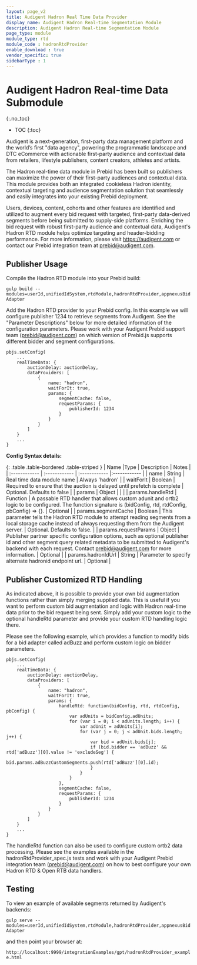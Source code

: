 ```yaml
---
layout: page_v2
title: Audigent Hadron Real Time Data Provider
display_name: Audigent Hadron Real-time Segmentation Module
description: Audigent Hadron Real-time Segmentation Module
page_type: module
module_type: rtd
module_code : hadronRtdProvider
enable_download : true
vendor_specific: true
sidebarType : 1
---
```


# Audigent Hadron Real-time Data Submodule
{:.no_toc}

* TOC
{:toc}

Audigent is a next-generation, first-party data management platform and the
world’s first "data agency", powering the programmatic landscape and DTC
eCommerce with actionable first-party audience and contextual data from
retailers, lifestyle publishers, content creators, athletes and artists.

The Hadron real-time data module in Prebid has been built so publishers
can maximize the power of their first-party audiences and contextual data.
This module provides both an integrated cookieless Hadron identity, contextual
targeting and audience segmentation solution that seamlessly and easily
integrates into your existing Prebid deployment.

Users, devices, content, cohorts and other features are identified and utilized
to augment every bid request with targeted, first-party data-derived segments
before being submitted to supply-side platforms. Enriching the bid request with
robust first-party audience and contextual data, Audigent's Hadron RTD module
helps optimize targeting and header-bidding performance.  For more information, 
please visit https://audigent.com or contact our Prebid integration team at
prebid@audigent.com.


## Publisher Usage

Compile the Hadron RTD module into your Prebid build:

`gulp build --modules=userId,unifiedIdSystem,rtdModule,hadronRtdProvider,appnexusBidAdapter`

Add the Hadron RTD provider to your Prebid config. In this example we will configure
publisher 1234 to retrieve segments from Audigent. See the
"Parameter Descriptions" below for more detailed information of the
configuration parameters. Please work with your Audigent Prebid support team
(prebid@audigent.com) on which version of Prebid.js supports different bidder
and segment configurations.

```
pbjs.setConfig(
    ...
    realTimeData: {
        auctionDelay: auctionDelay,
        dataProviders: [
            {
                name: "hadron",
                waitForIt: true,
                params: {
                    segmentCache: false,
                    requestParams: {
                        publisherId: 1234
                    }
                }
            }
        ]
    }
    ...
}
```

**Config Syntax details:**

{: .table .table-bordered .table-striped }
| Name  |Type | Description   | Notes  |
| :------------ | :------------ | :------------ |:------------ |
| name | String | Real time data module name | Always 'hadron' |
| waitForIt | Boolean | Required to ensure that the auction is delayed until prefetch is complete | Optional. Defaults to false |
| params | Object | | |
| params.handleRtd | Function | A passable RTD handler that allows custom adunit and ortb2 logic to be configured. The function signature is (bidConfig, rtd, rtdConfig, pbConfig) => {}. | Optional |
| params.segmentCache | Boolean | This parameter tells the Hadron RTD module to attempt reading segments from a local storage cache instead of always requesting them from the Audigent server. | Optional. Defaults to false. |
| params.requestParams | Object | Publisher partner specific configuration options, such as optional publisher id and other segment query related metadata to be submitted to Audigent's backend with each request.  Contact prebid@audigent.com for more information. | Optional |
| params.hadronIdUrl | String | Parameter to specify alternate hadronid endpoint url. | Optional |

## Publisher Customized RTD Handling

As indicated above, it is possible to provide your own bid augmentation
functions rather than simply merging supplied data.  This is useful if you
want to perform custom bid augmentation and logic with Hadron real-time data
prior to the bid request being sent. Simply add your custom logic to the
optional handleRtd parameter and provide your custom RTD handling logic there.

Please see the following example, which provides a function to modify bids for
a bid adapter called adBuzz and perform custom logic on bidder parameters.

```
pbjs.setConfig(
    ...
    realTimeData: {
        auctionDelay: auctionDelay,
        dataProviders: [
            {
                name: "hadron",
                waitForIt: true,
                params: {
                    handleRtd: function(bidConfig, rtd, rtdConfig, pbConfig) {
                        var adUnits = bidConfig.adUnits;
                        for (var i = 0; i < adUnits.length; i++) {
                            var adUnit = adUnits[i];
                            for (var j = 0; j < adUnit.bids.length; j++) {
                                var bid = adUnit.bids[j];
                                if (bid.bidder == 'adBuzz' && rtd['adBuzz'][0].value != 'excludeSeg') {
                                    bid.params.adBuzzCustomSegments.push(rtd['adBuzz'][0].id);
                                }
                            }
                        }
                    },
                    segmentCache: false,
                    requestParams: {
                        publisherId: 1234
                    }
                }
            }
        ]
    }
    ...
}
```

The handleRtd function can also be used to configure custom ortb2 data
processing. Please see the examples available in the hadronRtdProvider_spec.js
tests and work with your Audigent Prebid integration team (prebid@audigent.com)
on how to best configure your own Hadron RTD & Open RTB data handlers.

## Testing

To view an example of available segments returned by Audigent's backends:

`gulp serve --modules=userId,unifiedIdSystem,rtdModule,hadronRtdProvider,appnexusBidAdapter`

and then point your browser at:

`http://localhost:9999/integrationExamples/gpt/hadronRtdProvider_example.html`





